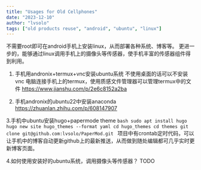 ```yaml
---
title: "Usages for Old Cellphones"
date: "2023-12-10"
author: "lvsolo"
tags: ["old products reuse", "android", "ubuntu", "linux"]
---
```


不需要root即可在android手机上安装linux，从而部署各种系统、博客等。
更进一步的，能够通过linux调用手机上的摄像头等传感器，使手机丰富的传感器组件得到利用。
1. 手机用andronix+termux+vnc安装ubuntu系统
    不使用桌面的话可以不安装vnc
    电脑连接手机上的termux，使用质感文件管理器可以管理termux中的文件
    https://www.jianshu.com/p/2e6c8152a2ba
    
2. 手机andronix的ubuntu22中安装anaconda
    https://zhuanlan.zhihu.com/p/608147907
    
3.手机中ubuntu安装hugo+papermode theme
    ```bash
    sudo apt install hugo
    hugo new site hugo_themes --format yaml
    cd hugo_themes
    cd themes
    git clone git@github.com:lvsolo/PaperMod.git
    ```
    项目中有crontab定时代码，可以让手机中的博客自动更新github上的最新推送，从而做到随处编辑都可几乎实时更新博客页面。

4.如何使用安装好的ubuntu系统，调用摄像头等传感器？
TODO
